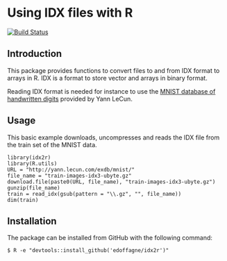 # Using IDX files with R

[![Build Status](https://travis-ci.org/edoffagne/idx2r.svg?branch=master)](https://travis-ci.org/edoffagne/idx2r)

## Introduction

This package provides functions to convert files to
and from IDX format to arrays in R. IDX is a format
to store vector and arrays in binary format.

Reading IDX format is needed for instance to use 
the [MNIST database of handwritten digits](http://yann.lecun.com/exdb/mnist/) provided by Yann LeCun.

## Usage

This basic example downloads, uncompresses and reads the IDX file from the train set of the MNIST data. 

```shell
library(idx2r)
library(R.utils)
URL = "http://yann.lecun.com/exdb/mnist/"
file_name = "train-images-idx3-ubyte.gz"
download.file(paste0(URL, file_name), "train-images-idx3-ubyte.gz")
gunzip(file_name)
train = read_idx(gsub(pattern = "\\.gz", "", file_name))
dim(train)
```

## Installation

The package can be installed from GitHub with the following command:

 ```shell
$ R -e "devtools::install_github('edoffagne/idx2r')"
```



